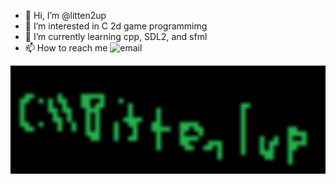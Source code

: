 - 👋 Hi, I’m @litten2up
- 👀 I’m interested in C 2d game programmimg
- 🌱 I’m currently learning cpp, SDL2, and sfml
- 📫 How to reach me ![email](mail://seant9140@gmail.com)

<!---
litten2up/litten2up is a ✨ special ✨ repository because its `README.md` (this file) appears on your GitHub profile.
You can click the Preview link to take a look at your changes.
--->
![bittenlogo](bitten-1.jpg)
